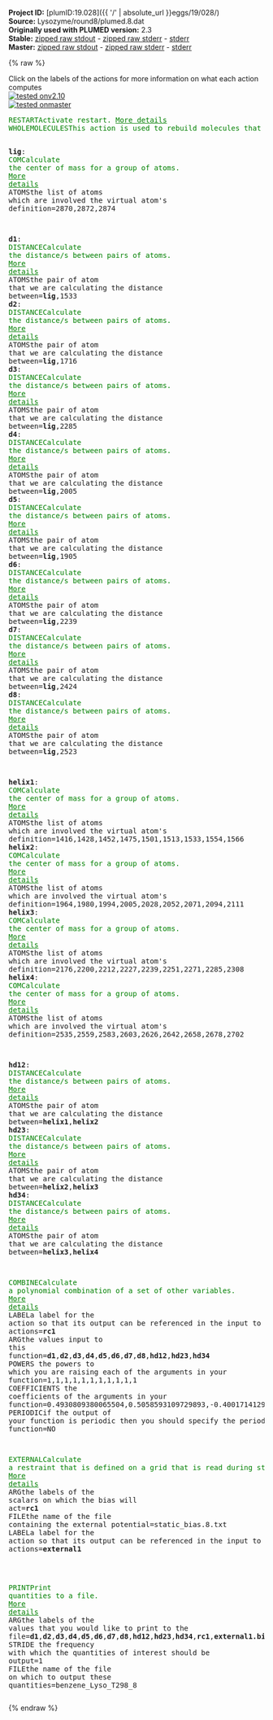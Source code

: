 **Project ID:** [plumID:19.028]({{ '/' | absolute_url }}eggs/19/028/)  
**Source:** Lysozyme/round8/plumed.8.dat  
**Originally used with PLUMED version:** 2.3  
**Stable:** [zipped raw stdout](plumed.8.dat.plumed.stdout.txt.zip) - [zipped raw stderr](plumed.8.dat.plumed.stderr.txt.zip) - [stderr](plumed.8.dat.plumed.stderr)  
**Master:** [zipped raw stdout](plumed.8.dat.plumed_master.stdout.txt.zip) - [zipped raw stderr](plumed.8.dat.plumed_master.stderr.txt.zip) - [stderr](plumed.8.dat.plumed_master.stderr)  

{% raw %}
<div class="plumedpreheader">
<div class="headerInfo" id="value_details_data/Lysozyme/round8/plumed.8.dat"> Click on the labels of the actions for more information on what each action computes </div>
<div class="containerBadge">
<div class="headerBadge"><a href="plumed.8.dat.plumed.stderr"><img src="https://img.shields.io/badge/v2.10-passing-green.svg" alt="tested onv2.10" /></a></div>
<div class="headerBadge"><a href="plumed.8.dat.plumed_master.stderr"><img src="https://img.shields.io/badge/master-passing-green.svg" alt="tested onmaster" /></a></div>
</div>
</div>
<pre class="plumedlisting">
<span class="plumedtooltip" style="color:green">RESTART<span class="right">Activate restart. <a href="https://www.plumed.org/doc-master/user-doc/html/RESTART" style="color:green">More details</a><i></i></span></span>	
<span style="display:none;" id="data/Lysozyme/round8/plumed.8.dat">The RESTART action with label <b></b> calculates something</span><span class="plumedtooltip" style="color:green">WHOLEMOLECULES<span class="right">This action is used to rebuild molecules that can become split by the periodic boundary conditions. <a href="https://www.plumed.org/doc-master/user-doc/html/WHOLEMOLECULES" style="color:green">More details</a><i></i></span></span> <span class="plumedtooltip">ENTITY0<span class="right">the atoms that make up a molecule that you wish to align<i></i></span></span>=1-2881


<b name="data/Lysozyme/round8/plumed.8.datlig" onclick='showPath("data/Lysozyme/round8/plumed.8.dat","data/Lysozyme/round8/plumed.8.datlig","data/Lysozyme/round8/plumed.8.datlig","brown")'>lig</b>: <span class="plumedtooltip" style="color:green">COM<span class="right">Calculate the center of mass for a group of atoms. <a href="https://www.plumed.org/doc-master/user-doc/html/COM" style="color:green">More details</a><i></i></span></span> <span class="plumedtooltip">ATOMS<span class="right">the list of atoms which are involved the virtual atom's definition<i></i></span></span>=2870,2872,2874


<span style="display:none;" id="data/Lysozyme/round8/plumed.8.datlig">The COM action with label <b>lig</b> calculates something</span><b name="data/Lysozyme/round8/plumed.8.datd1" onclick='showPath("data/Lysozyme/round8/plumed.8.dat","data/Lysozyme/round8/plumed.8.datd1","data/Lysozyme/round8/plumed.8.datd1","brown")'>d1</b>: <span class="plumedtooltip" style="color:green">DISTANCE<span class="right">Calculate the distance/s between pairs of atoms. <a href="https://www.plumed.org/doc-master/user-doc/html/DISTANCE" style="color:green">More details</a><i></i></span></span> <span class="plumedtooltip">ATOMS<span class="right">the pair of atom that we are calculating the distance between<i></i></span></span>=<b name="data/Lysozyme/round8/plumed.8.datlig">lig</b>,1533
<span style="display:none;" id="data/Lysozyme/round8/plumed.8.datd1">The DISTANCE action with label <b>d1</b> calculates the following quantities:<table  align="center" frame="void" width="95%" cellpadding="5%"><tr><td width="5%"><b> Quantity </b>  </td><td><b> Description </b> </td></tr><tr><td width="5%">d1.value</td><td>the DISTANCE between this pair of atoms</td></tr></table></span><b name="data/Lysozyme/round8/plumed.8.datd2" onclick='showPath("data/Lysozyme/round8/plumed.8.dat","data/Lysozyme/round8/plumed.8.datd2","data/Lysozyme/round8/plumed.8.datd2","brown")'>d2</b>: <span class="plumedtooltip" style="color:green">DISTANCE<span class="right">Calculate the distance/s between pairs of atoms. <a href="https://www.plumed.org/doc-master/user-doc/html/DISTANCE" style="color:green">More details</a><i></i></span></span> <span class="plumedtooltip">ATOMS<span class="right">the pair of atom that we are calculating the distance between<i></i></span></span>=<b name="data/Lysozyme/round8/plumed.8.datlig">lig</b>,1716
<span style="display:none;" id="data/Lysozyme/round8/plumed.8.datd2">The DISTANCE action with label <b>d2</b> calculates the following quantities:<table  align="center" frame="void" width="95%" cellpadding="5%"><tr><td width="5%"><b> Quantity </b>  </td><td><b> Description </b> </td></tr><tr><td width="5%">d2.value</td><td>the DISTANCE between this pair of atoms</td></tr></table></span><b name="data/Lysozyme/round8/plumed.8.datd3" onclick='showPath("data/Lysozyme/round8/plumed.8.dat","data/Lysozyme/round8/plumed.8.datd3","data/Lysozyme/round8/plumed.8.datd3","brown")'>d3</b>: <span class="plumedtooltip" style="color:green">DISTANCE<span class="right">Calculate the distance/s between pairs of atoms. <a href="https://www.plumed.org/doc-master/user-doc/html/DISTANCE" style="color:green">More details</a><i></i></span></span> <span class="plumedtooltip">ATOMS<span class="right">the pair of atom that we are calculating the distance between<i></i></span></span>=<b name="data/Lysozyme/round8/plumed.8.datlig">lig</b>,2285
<span style="display:none;" id="data/Lysozyme/round8/plumed.8.datd3">The DISTANCE action with label <b>d3</b> calculates the following quantities:<table  align="center" frame="void" width="95%" cellpadding="5%"><tr><td width="5%"><b> Quantity </b>  </td><td><b> Description </b> </td></tr><tr><td width="5%">d3.value</td><td>the DISTANCE between this pair of atoms</td></tr></table></span><b name="data/Lysozyme/round8/plumed.8.datd4" onclick='showPath("data/Lysozyme/round8/plumed.8.dat","data/Lysozyme/round8/plumed.8.datd4","data/Lysozyme/round8/plumed.8.datd4","brown")'>d4</b>: <span class="plumedtooltip" style="color:green">DISTANCE<span class="right">Calculate the distance/s between pairs of atoms. <a href="https://www.plumed.org/doc-master/user-doc/html/DISTANCE" style="color:green">More details</a><i></i></span></span> <span class="plumedtooltip">ATOMS<span class="right">the pair of atom that we are calculating the distance between<i></i></span></span>=<b name="data/Lysozyme/round8/plumed.8.datlig">lig</b>,2005
<span style="display:none;" id="data/Lysozyme/round8/plumed.8.datd4">The DISTANCE action with label <b>d4</b> calculates the following quantities:<table  align="center" frame="void" width="95%" cellpadding="5%"><tr><td width="5%"><b> Quantity </b>  </td><td><b> Description </b> </td></tr><tr><td width="5%">d4.value</td><td>the DISTANCE between this pair of atoms</td></tr></table></span><b name="data/Lysozyme/round8/plumed.8.datd5" onclick='showPath("data/Lysozyme/round8/plumed.8.dat","data/Lysozyme/round8/plumed.8.datd5","data/Lysozyme/round8/plumed.8.datd5","brown")'>d5</b>: <span class="plumedtooltip" style="color:green">DISTANCE<span class="right">Calculate the distance/s between pairs of atoms. <a href="https://www.plumed.org/doc-master/user-doc/html/DISTANCE" style="color:green">More details</a><i></i></span></span> <span class="plumedtooltip">ATOMS<span class="right">the pair of atom that we are calculating the distance between<i></i></span></span>=<b name="data/Lysozyme/round8/plumed.8.datlig">lig</b>,1905
<span style="display:none;" id="data/Lysozyme/round8/plumed.8.datd5">The DISTANCE action with label <b>d5</b> calculates the following quantities:<table  align="center" frame="void" width="95%" cellpadding="5%"><tr><td width="5%"><b> Quantity </b>  </td><td><b> Description </b> </td></tr><tr><td width="5%">d5.value</td><td>the DISTANCE between this pair of atoms</td></tr></table></span><b name="data/Lysozyme/round8/plumed.8.datd6" onclick='showPath("data/Lysozyme/round8/plumed.8.dat","data/Lysozyme/round8/plumed.8.datd6","data/Lysozyme/round8/plumed.8.datd6","brown")'>d6</b>: <span class="plumedtooltip" style="color:green">DISTANCE<span class="right">Calculate the distance/s between pairs of atoms. <a href="https://www.plumed.org/doc-master/user-doc/html/DISTANCE" style="color:green">More details</a><i></i></span></span> <span class="plumedtooltip">ATOMS<span class="right">the pair of atom that we are calculating the distance between<i></i></span></span>=<b name="data/Lysozyme/round8/plumed.8.datlig">lig</b>,2239 
<span style="display:none;" id="data/Lysozyme/round8/plumed.8.datd6">The DISTANCE action with label <b>d6</b> calculates the following quantities:<table  align="center" frame="void" width="95%" cellpadding="5%"><tr><td width="5%"><b> Quantity </b>  </td><td><b> Description </b> </td></tr><tr><td width="5%">d6.value</td><td>the DISTANCE between this pair of atoms</td></tr></table></span><b name="data/Lysozyme/round8/plumed.8.datd7" onclick='showPath("data/Lysozyme/round8/plumed.8.dat","data/Lysozyme/round8/plumed.8.datd7","data/Lysozyme/round8/plumed.8.datd7","brown")'>d7</b>: <span class="plumedtooltip" style="color:green">DISTANCE<span class="right">Calculate the distance/s between pairs of atoms. <a href="https://www.plumed.org/doc-master/user-doc/html/DISTANCE" style="color:green">More details</a><i></i></span></span> <span class="plumedtooltip">ATOMS<span class="right">the pair of atom that we are calculating the distance between<i></i></span></span>=<b name="data/Lysozyme/round8/plumed.8.datlig">lig</b>,2424
<span style="display:none;" id="data/Lysozyme/round8/plumed.8.datd7">The DISTANCE action with label <b>d7</b> calculates the following quantities:<table  align="center" frame="void" width="95%" cellpadding="5%"><tr><td width="5%"><b> Quantity </b>  </td><td><b> Description </b> </td></tr><tr><td width="5%">d7.value</td><td>the DISTANCE between this pair of atoms</td></tr></table></span><b name="data/Lysozyme/round8/plumed.8.datd8" onclick='showPath("data/Lysozyme/round8/plumed.8.dat","data/Lysozyme/round8/plumed.8.datd8","data/Lysozyme/round8/plumed.8.datd8","brown")'>d8</b>: <span class="plumedtooltip" style="color:green">DISTANCE<span class="right">Calculate the distance/s between pairs of atoms. <a href="https://www.plumed.org/doc-master/user-doc/html/DISTANCE" style="color:green">More details</a><i></i></span></span> <span class="plumedtooltip">ATOMS<span class="right">the pair of atom that we are calculating the distance between<i></i></span></span>=<b name="data/Lysozyme/round8/plumed.8.datlig">lig</b>,2523

<span style="display:none;" id="data/Lysozyme/round8/plumed.8.datd8">The DISTANCE action with label <b>d8</b> calculates the following quantities:<table  align="center" frame="void" width="95%" cellpadding="5%"><tr><td width="5%"><b> Quantity </b>  </td><td><b> Description </b> </td></tr><tr><td width="5%">d8.value</td><td>the DISTANCE between this pair of atoms</td></tr></table></span><b name="data/Lysozyme/round8/plumed.8.dathelix1" onclick='showPath("data/Lysozyme/round8/plumed.8.dat","data/Lysozyme/round8/plumed.8.dathelix1","data/Lysozyme/round8/plumed.8.dathelix1","brown")'>helix1</b>: <span class="plumedtooltip" style="color:green">COM<span class="right">Calculate the center of mass for a group of atoms. <a href="https://www.plumed.org/doc-master/user-doc/html/COM" style="color:green">More details</a><i></i></span></span> <span class="plumedtooltip">ATOMS<span class="right">the list of atoms which are involved the virtual atom's definition<i></i></span></span>=1416,1428,1452,1475,1501,1513,1533,1554,1566
<span style="display:none;" id="data/Lysozyme/round8/plumed.8.dathelix1">The COM action with label <b>helix1</b> calculates something</span><b name="data/Lysozyme/round8/plumed.8.dathelix2" onclick='showPath("data/Lysozyme/round8/plumed.8.dat","data/Lysozyme/round8/plumed.8.dathelix2","data/Lysozyme/round8/plumed.8.dathelix2","brown")'>helix2</b>: <span class="plumedtooltip" style="color:green">COM<span class="right">Calculate the center of mass for a group of atoms. <a href="https://www.plumed.org/doc-master/user-doc/html/COM" style="color:green">More details</a><i></i></span></span> <span class="plumedtooltip">ATOMS<span class="right">the list of atoms which are involved the virtual atom's definition<i></i></span></span>=1964,1980,1994,2005,2028,2052,2071,2094,2111
<span style="display:none;" id="data/Lysozyme/round8/plumed.8.dathelix2">The COM action with label <b>helix2</b> calculates something</span><b name="data/Lysozyme/round8/plumed.8.dathelix3" onclick='showPath("data/Lysozyme/round8/plumed.8.dat","data/Lysozyme/round8/plumed.8.dathelix3","data/Lysozyme/round8/plumed.8.dathelix3","brown")'>helix3</b>: <span class="plumedtooltip" style="color:green">COM<span class="right">Calculate the center of mass for a group of atoms. <a href="https://www.plumed.org/doc-master/user-doc/html/COM" style="color:green">More details</a><i></i></span></span> <span class="plumedtooltip">ATOMS<span class="right">the list of atoms which are involved the virtual atom's definition<i></i></span></span>=2176,2200,2212,2227,2239,2251,2271,2285,2308
<span style="display:none;" id="data/Lysozyme/round8/plumed.8.dathelix3">The COM action with label <b>helix3</b> calculates something</span><b name="data/Lysozyme/round8/plumed.8.dathelix4" onclick='showPath("data/Lysozyme/round8/plumed.8.dat","data/Lysozyme/round8/plumed.8.dathelix4","data/Lysozyme/round8/plumed.8.dathelix4","brown")'>helix4</b>: <span class="plumedtooltip" style="color:green">COM<span class="right">Calculate the center of mass for a group of atoms. <a href="https://www.plumed.org/doc-master/user-doc/html/COM" style="color:green">More details</a><i></i></span></span> <span class="plumedtooltip">ATOMS<span class="right">the list of atoms which are involved the virtual atom's definition<i></i></span></span>=2535,2559,2583,2603,2626,2642,2658,2678,2702

<span style="display:none;" id="data/Lysozyme/round8/plumed.8.dathelix4">The COM action with label <b>helix4</b> calculates something</span><b name="data/Lysozyme/round8/plumed.8.dathd12" onclick='showPath("data/Lysozyme/round8/plumed.8.dat","data/Lysozyme/round8/plumed.8.dathd12","data/Lysozyme/round8/plumed.8.dathd12","brown")'>hd12</b>: <span class="plumedtooltip" style="color:green">DISTANCE<span class="right">Calculate the distance/s between pairs of atoms. <a href="https://www.plumed.org/doc-master/user-doc/html/DISTANCE" style="color:green">More details</a><i></i></span></span> <span class="plumedtooltip">ATOMS<span class="right">the pair of atom that we are calculating the distance between<i></i></span></span>=<b name="data/Lysozyme/round8/plumed.8.dathelix1">helix1</b>,<b name="data/Lysozyme/round8/plumed.8.dathelix2">helix2</b>
<span style="display:none;" id="data/Lysozyme/round8/plumed.8.dathd12">The DISTANCE action with label <b>hd12</b> calculates the following quantities:<table  align="center" frame="void" width="95%" cellpadding="5%"><tr><td width="5%"><b> Quantity </b>  </td><td><b> Description </b> </td></tr><tr><td width="5%">hd12.value</td><td>the DISTANCE between this pair of atoms</td></tr></table></span><b name="data/Lysozyme/round8/plumed.8.dathd23" onclick='showPath("data/Lysozyme/round8/plumed.8.dat","data/Lysozyme/round8/plumed.8.dathd23","data/Lysozyme/round8/plumed.8.dathd23","brown")'>hd23</b>: <span class="plumedtooltip" style="color:green">DISTANCE<span class="right">Calculate the distance/s between pairs of atoms. <a href="https://www.plumed.org/doc-master/user-doc/html/DISTANCE" style="color:green">More details</a><i></i></span></span> <span class="plumedtooltip">ATOMS<span class="right">the pair of atom that we are calculating the distance between<i></i></span></span>=<b name="data/Lysozyme/round8/plumed.8.dathelix2">helix2</b>,<b name="data/Lysozyme/round8/plumed.8.dathelix3">helix3</b>
<span style="display:none;" id="data/Lysozyme/round8/plumed.8.dathd23">The DISTANCE action with label <b>hd23</b> calculates the following quantities:<table  align="center" frame="void" width="95%" cellpadding="5%"><tr><td width="5%"><b> Quantity </b>  </td><td><b> Description </b> </td></tr><tr><td width="5%">hd23.value</td><td>the DISTANCE between this pair of atoms</td></tr></table></span><b name="data/Lysozyme/round8/plumed.8.dathd34" onclick='showPath("data/Lysozyme/round8/plumed.8.dat","data/Lysozyme/round8/plumed.8.dathd34","data/Lysozyme/round8/plumed.8.dathd34","brown")'>hd34</b>: <span class="plumedtooltip" style="color:green">DISTANCE<span class="right">Calculate the distance/s between pairs of atoms. <a href="https://www.plumed.org/doc-master/user-doc/html/DISTANCE" style="color:green">More details</a><i></i></span></span> <span class="plumedtooltip">ATOMS<span class="right">the pair of atom that we are calculating the distance between<i></i></span></span>=<b name="data/Lysozyme/round8/plumed.8.dathelix3">helix3</b>,<b name="data/Lysozyme/round8/plumed.8.dathelix4">helix4</b>


<span style="display:none;" id="data/Lysozyme/round8/plumed.8.dathd34">The DISTANCE action with label <b>hd34</b> calculates the following quantities:<table  align="center" frame="void" width="95%" cellpadding="5%"><tr><td width="5%"><b> Quantity </b>  </td><td><b> Description </b> </td></tr><tr><td width="5%">hd34.value</td><td>the DISTANCE between this pair of atoms</td></tr></table></span><span class="plumedtooltip" style="color:green">COMBINE<span class="right">Calculate a polynomial combination of a set of other variables. <a href="https://www.plumed.org/doc-master/user-doc/html/COMBINE" style="color:green">More details</a><i></i></span></span> <span class="plumedtooltip">LABEL<span class="right">a label for the action so that its output can be referenced in the input to other actions<i></i></span></span>=<b name="data/Lysozyme/round8/plumed.8.datrc1" onclick='showPath("data/Lysozyme/round8/plumed.8.dat","data/Lysozyme/round8/plumed.8.datrc1","data/Lysozyme/round8/plumed.8.datrc1","brown")'>rc1</b> <span class="plumedtooltip">ARG<span class="right">the values input to this function<i></i></span></span>=<b name="data/Lysozyme/round8/plumed.8.datd1">d1</b>,<b name="data/Lysozyme/round8/plumed.8.datd2">d2</b>,<b name="data/Lysozyme/round8/plumed.8.datd3">d3</b>,<b name="data/Lysozyme/round8/plumed.8.datd4">d4</b>,<b name="data/Lysozyme/round8/plumed.8.datd5">d5</b>,<b name="data/Lysozyme/round8/plumed.8.datd6">d6</b>,<b name="data/Lysozyme/round8/plumed.8.datd7">d7</b>,<b name="data/Lysozyme/round8/plumed.8.datd8">d8</b>,<b name="data/Lysozyme/round8/plumed.8.dathd12">hd12</b>,<b name="data/Lysozyme/round8/plumed.8.dathd23">hd23</b>,<b name="data/Lysozyme/round8/plumed.8.dathd34">hd34</b>  <span class="plumedtooltip">POWERS<span class="right"> the powers to which you are raising each of the arguments in your function<i></i></span></span>=1,1,1,1,1,1,1,1,1,1,1 <span class="plumedtooltip">COEFFICIENTS<span class="right"> the coefficients of the arguments in your function<i></i></span></span>=0.4930809380065504,0.5058593109729893,-0.4001714129673795,0.23349420293166986,0.030037136299780397,-0.40087790689897096,0.1229390189050703,0.23125338096805748,-0.20809724216770412,-0.11136820637118663,-0.02039729281248875 <span class="plumedtooltip">PERIODIC<span class="right">if the output of your function is periodic then you should specify the periodicity of the function<i></i></span></span>=NO










<span style="display:none;" id="data/Lysozyme/round8/plumed.8.datrc1">The COMBINE action with label <b>rc1</b> calculates the following quantities:<table  align="center" frame="void" width="95%" cellpadding="5%"><tr><td width="5%"><b> Quantity </b>  </td><td><b> Description </b> </td></tr><tr><td width="5%">rc1.value</td><td>a linear combination</td></tr></table></span><span class="plumedtooltip" style="color:green">EXTERNAL<span class="right">Calculate a restraint that is defined on a grid that is read during start up <a href="https://www.plumed.org/doc-master/user-doc/html/EXTERNAL" style="color:green">More details</a><i></i></span></span> <span class="plumedtooltip">ARG<span class="right">the labels of the scalars on which the bias will act<i></i></span></span>=<b name="data/Lysozyme/round8/plumed.8.datrc1">rc1</b> <span class="plumedtooltip">FILE<span class="right">the name of the file containing the external potential<i></i></span></span>=static_bias.8.txt <span class="plumedtooltip">LABEL<span class="right">a label for the action so that its output can be referenced in the input to other actions<i></i></span></span>=<b name="data/Lysozyme/round8/plumed.8.datexternal1" onclick='showPath("data/Lysozyme/round8/plumed.8.dat","data/Lysozyme/round8/plumed.8.datexternal1","data/Lysozyme/round8/plumed.8.datexternal1","brown")'>external1</b>

<br/><span style="display:none;" id="data/Lysozyme/round8/plumed.8.datexternal1">The EXTERNAL action with label <b>external1</b> calculates the following quantities:<table  align="center" frame="void" width="95%" cellpadding="5%"><tr><td width="5%"><b> Quantity </b>  </td><td><b> Description </b> </td></tr><tr><td width="5%">external1.bias</td><td>the instantaneous value of the bias potential</td></tr></table></span><span class="plumedtooltip" style="color:green">PRINT<span class="right">Print quantities to a file. <a href="https://www.plumed.org/doc-master/user-doc/html/PRINT" style="color:green">More details</a><i></i></span></span> <span class="plumedtooltip">ARG<span class="right">the labels of the values that you would like to print to the file<i></i></span></span>=<b name="data/Lysozyme/round8/plumed.8.datd1">d1</b>,<b name="data/Lysozyme/round8/plumed.8.datd2">d2</b>,<b name="data/Lysozyme/round8/plumed.8.datd3">d3</b>,<b name="data/Lysozyme/round8/plumed.8.datd4">d4</b>,<b name="data/Lysozyme/round8/plumed.8.datd5">d5</b>,<b name="data/Lysozyme/round8/plumed.8.datd6">d6</b>,<b name="data/Lysozyme/round8/plumed.8.datd7">d7</b>,<b name="data/Lysozyme/round8/plumed.8.datd8">d8</b>,<b name="data/Lysozyme/round8/plumed.8.dathd12">hd12</b>,<b name="data/Lysozyme/round8/plumed.8.dathd23">hd23</b>,<b name="data/Lysozyme/round8/plumed.8.dathd34">hd34</b>,<b name="data/Lysozyme/round8/plumed.8.datrc1">rc1</b>,<b name="data/Lysozyme/round8/plumed.8.datexternal1">external1.bias</b> <span class="plumedtooltip">STRIDE<span class="right"> the frequency with which the quantities of interest should be output<i></i></span></span>=1 <span class="plumedtooltip">FILE<span class="right">the name of the file on which to output these quantities<i></i></span></span>=benzene_Lyso_T298_8
</pre>
{% endraw %}
